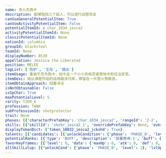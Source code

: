 ```yaml
---
name: 涤火杰西卡
description: 能够阻挡三个敌人，可以进行远程攻击
canUseGeneralPotentialItem: True
canUseActivityPotentialItem: False
potentialItemId: p_char_1034_jesca2
activityPotentialItemId: None
classicPotentialItemId: None
nationId: columbia
groupId: blacksteel
teamId: None
displayNumber: BS30
appellation: Jessica the Liberated
position: MELEE
tagList: ['防护', '生存', '输出']
itemUsage: 重装干员杰西卡，如今在一个小小的拓荒者营地中担任治安官。
itemDesc: 她从满是烈焰的战场跋涉归来，停留在一片营火旁歇息。
itemObtainApproach: 招募寻访
isNotObtainable: False
isSpChar: True
maxPotentialLevel: 5
rarity: TIER_6
profession: TANK
subProfessionId: shotprotector
trait: None
phases: [{'characterPrefabKey': 'char_1034_jesca2', 'rangeId': '2-2', 'maxLevel': 50, 'attributesKeyFrames': [{'level': 1, 'data': {'maxHp': 1455, 'atk': 269, 'def': 258, 'magicResistance': 0.0, 'cost': 19, 'blockCnt': 3, 'moveSpeed': 1.0, 'attackSpeed': 100.0, 'baseAttackTime': 1.2, 'respawnTime': 70, 'hpRecoveryPerSec': 0.0, 'spRecoveryPerSec': 1.0, 'maxDeployCount': 1, 'maxDeckStackCnt': 0, 'tauntLevel': 0, 'massLevel': 0, 'baseForceLevel': 0, 'stunImmune': False, 'silenceImmune': False, 'sleepImmune': False, 'frozenImmune': False, 'levitateImmune': False}}, {'level': 50, 'data': {'maxHp': 1941, 'atk': 346, 'def': 386, 'magicResistance': 0.0, 'cost': 19, 'blockCnt': 3, 'moveSpeed': 1.0, 'attackSpeed': 100.0, 'baseAttackTime': 1.2, 'respawnTime': 70, 'hpRecoveryPerSec': 0.0, 'spRecoveryPerSec': 1.0, 'maxDeployCount': 1, 'maxDeckStackCnt': 0, 'tauntLevel': 0, 'massLevel': 0, 'baseForceLevel': 0, 'stunImmune': False, 'silenceImmune': False, 'sleepImmune': False, 'frozenImmune': False, 'levitateImmune': False}}], 'evolveCost': None}, {'characterPrefabKey': 'char_1034_jesca2', 'rangeId': '2-2', 'maxLevel': 80, 'attributesKeyFrames': [{'level': 1, 'data': {'maxHp': 1941, 'atk': 346, 'def': 386, 'magicResistance': 0.0, 'cost': 21, 'blockCnt': 3, 'moveSpeed': 1.0, 'attackSpeed': 100.0, 'baseAttackTime': 1.2, 'respawnTime': 70, 'hpRecoveryPerSec': 0.0, 'spRecoveryPerSec': 1.0, 'maxDeployCount': 1, 'maxDeckStackCnt': 0, 'tauntLevel': 0, 'massLevel': 0, 'baseForceLevel': 0, 'stunImmune': False, 'silenceImmune': False, 'sleepImmune': False, 'frozenImmune': False, 'levitateImmune': False}}, {'level': 80, 'data': {'maxHp': 2589, 'atk': 433, 'def': 522, 'magicResistance': 0.0, 'cost': 21, 'blockCnt': 3, 'moveSpeed': 1.0, 'attackSpeed': 100.0, 'baseAttackTime': 1.2, 'respawnTime': 70, 'hpRecoveryPerSec': 0.0, 'spRecoveryPerSec': 1.0, 'maxDeployCount': 1, 'maxDeckStackCnt': 0, 'tauntLevel': 0, 'massLevel': 0, 'baseForceLevel': 0, 'stunImmune': False, 'silenceImmune': False, 'sleepImmune': False, 'frozenImmune': False, 'levitateImmune': False}}], 'evolveCost': [{'id': '3231', 'count': 5, 'type': 'MATERIAL'}, {'id': '30032', 'count': 10, 'type': 'MATERIAL'}, {'id': '30052', 'count': 3, 'type': 'MATERIAL'}]}, {'characterPrefabKey': 'char_1034_jesca2', 'rangeId': '2-2', 'maxLevel': 90, 'attributesKeyFrames': [{'level': 1, 'data': {'maxHp': 2589, 'atk': 433, 'def': 522, 'magicResistance': 0.0, 'cost': 23, 'blockCnt': 3, 'moveSpeed': 1.0, 'attackSpeed': 100.0, 'baseAttackTime': 1.2, 'respawnTime': 70, 'hpRecoveryPerSec': 0.0, 'spRecoveryPerSec': 1.0, 'maxDeployCount': 1, 'maxDeckStackCnt': 0, 'tauntLevel': 0, 'massLevel': 0, 'baseForceLevel': 0, 'stunImmune': False, 'silenceImmune': False, 'sleepImmune': False, 'frozenImmune': False, 'levitateImmune': False}}, {'level': 90, 'data': {'maxHp': 3608, 'atk': 522, 'def': 716, 'magicResistance': 0.0, 'cost': 23, 'blockCnt': 3, 'moveSpeed': 1.0, 'attackSpeed': 100.0, 'baseAttackTime': 1.2, 'respawnTime': 70, 'hpRecoveryPerSec': 0.0, 'spRecoveryPerSec': 1.0, 'maxDeployCount': 1, 'maxDeckStackCnt': 0, 'tauntLevel': 0, 'massLevel': 0, 'baseForceLevel': 0, 'stunImmune': False, 'silenceImmune': False, 'sleepImmune': False, 'frozenImmune': False, 'levitateImmune': False}}], 'evolveCost': [{'id': '3233', 'count': 4, 'type': 'MATERIAL'}, {'id': '30145', 'count': 4, 'type': 'MATERIAL'}, {'id': '30064', 'count': 4, 'type': 'MATERIAL'}]}]
skills: [{'skillId': 'skchr_jesca2_1', 'overridePrefabKey': None, 'overrideTokenKey': None, 'levelUpCostCond': [{'unlockCond': {'phase': 'PHASE_2', 'level': 1}, 'lvlUpTime': 28800, 'levelUpCost': [{'id': '3303', 'count': 8, 'type': 'MATERIAL'}, {'id': '30064', 'count': 3, 'type': 'MATERIAL'}, {'id': '31063', 'count': 4, 'type': 'MATERIAL'}]}, {'unlockCond': {'phase': 'PHASE_2', 'level': 1}, 'lvlUpTime': 57600, 'levelUpCost': [{'id': '3303', 'count': 12, 'type': 'MATERIAL'}, {'id': '30074', 'count': 4, 'type': 'MATERIAL'}, {'id': '31064', 'count': 8, 'type': 'MATERIAL'}]}, {'unlockCond': {'phase': 'PHASE_2', 'level': 1}, 'lvlUpTime': 86400, 'levelUpCost': [{'id': '3303', 'count': 15, 'type': 'MATERIAL'}, {'id': '30115', 'count': 6, 'type': 'MATERIAL'}, {'id': '31034', 'count': 5, 'type': 'MATERIAL'}]}], 'unlockCond': {'phase': 'PHASE_0', 'level': 1}}, {'skillId': 'skchr_jesca2_2', 'overridePrefabKey': None, 'overrideTokenKey': None, 'levelUpCostCond': [{'unlockCond': {'phase': 'PHASE_2', 'level': 1}, 'lvlUpTime': 28800, 'levelUpCost': [{'id': '3303', 'count': 8, 'type': 'MATERIAL'}, {'id': '30074', 'count': 4, 'type': 'MATERIAL'}, {'id': '30083', 'count': 8, 'type': 'MATERIAL'}]}, {'unlockCond': {'phase': 'PHASE_2', 'level': 1}, 'lvlUpTime': 57600, 'levelUpCost': [{'id': '3303', 'count': 12, 'type': 'MATERIAL'}, {'id': '31024', 'count': 4, 'type': 'MATERIAL'}, {'id': '30044', 'count': 7, 'type': 'MATERIAL'}]}, {'unlockCond': {'phase': 'PHASE_2', 'level': 1}, 'lvlUpTime': 86400, 'levelUpCost': [{'id': '3303', 'count': 15, 'type': 'MATERIAL'}, {'id': '30135', 'count': 6, 'type': 'MATERIAL'}, {'id': '30084', 'count': 5, 'type': 'MATERIAL'}]}], 'unlockCond': {'phase': 'PHASE_1', 'level': 1}}, {'skillId': 'skchr_jesca2_3', 'overridePrefabKey': None, 'overrideTokenKey': None, 'levelUpCostCond': [{'unlockCond': {'phase': 'PHASE_2', 'level': 1}, 'lvlUpTime': 28800, 'levelUpCost': [{'id': '3303', 'count': 8, 'type': 'MATERIAL'}, {'id': '31064', 'count': 4, 'type': 'MATERIAL'}, {'id': '30063', 'count': 4, 'type': 'MATERIAL'}]}, {'unlockCond': {'phase': 'PHASE_2', 'level': 1}, 'lvlUpTime': 57600, 'levelUpCost': [{'id': '3303', 'count': 12, 'type': 'MATERIAL'}, {'id': '30104', 'count': 4, 'type': 'MATERIAL'}, {'id': '30074', 'count': 9, 'type': 'MATERIAL'}]}, {'unlockCond': {'phase': 'PHASE_2', 'level': 1}, 'lvlUpTime': 86400, 'levelUpCost': [{'id': '3303', 'count': 15, 'type': 'MATERIAL'}, {'id': '30145', 'count': 6, 'type': 'MATERIAL'}, {'id': '30084', 'count': 4, 'type': 'MATERIAL'}]}], 'unlockCond': {'phase': 'PHASE_2', 'level': 1}}]
displayTokenDict: {'token_10032_jesca2_jckshd': True}
talents: [{'candidates': [{'unlockCondition': {'phase': 'PHASE_0', 'level': 1}, 'requiredPotentialRank': 0, 'prefabKey': '1', 'name': '灵活应变', 'description': '可以使用一个持续20秒的机动盾牌，机动盾牌只能放置于涤火杰西卡四周，机动盾牌部署后，涤火杰西卡立刻转向盾牌且自身与身后的单位防御力+5%', 'rangeId': None, 'blackboard': [{'key': 'cnt', 'value': 1.0, 'valueStr': None}, {'key': 'def', 'value': 0.05, 'valueStr': None}], 'tokenKey': 'token_10032_jesca2_jckshd'}, {'unlockCondition': {'phase': 'PHASE_0', 'level': 1}, 'requiredPotentialRank': 2, 'prefabKey': '1', 'name': '灵活应变', 'description': '可以使用一个持续20秒的机动盾牌，机动盾牌只能放置于涤火杰西卡四周，机动盾牌部署后，涤火杰西卡立刻转向盾牌且自身与身后的单位防御力+8%<@ba.talpu>（+3%）</>', 'rangeId': None, 'blackboard': [{'key': 'cnt', 'value': 1.0, 'valueStr': None}, {'key': 'def', 'value': 0.08, 'valueStr': None}], 'tokenKey': 'token_10032_jesca2_jckshd'}, {'unlockCondition': {'phase': 'PHASE_1', 'level': 1}, 'requiredPotentialRank': 0, 'prefabKey': '1', 'name': '灵活应变', 'description': '可以使用一个持续35秒的机动盾牌，机动盾牌只能放置于涤火杰西卡四周，机动盾牌部署后，涤火杰西卡立刻转向盾牌且自身与身后的单位防御力+10%', 'rangeId': None, 'blackboard': [{'key': 'cnt', 'value': 1.0, 'valueStr': None}, {'key': 'def', 'value': 0.1, 'valueStr': None}], 'tokenKey': 'token_10032_jesca2_jckshd'}, {'unlockCondition': {'phase': 'PHASE_1', 'level': 1}, 'requiredPotentialRank': 2, 'prefabKey': '1', 'name': '灵活应变', 'description': '可以使用一个持续35秒的机动盾牌，机动盾牌只能放置于涤火杰西卡四周，机动盾牌部署后，涤火杰西卡立刻转向盾牌且自身与身后的单位防御力+13%<@ba.talpu>（+3%）</>', 'rangeId': None, 'blackboard': [{'key': 'cnt', 'value': 1.0, 'valueStr': None}, {'key': 'def', 'value': 0.13, 'valueStr': None}], 'tokenKey': 'token_10032_jesca2_jckshd'}, {'unlockCondition': {'phase': 'PHASE_2', 'level': 1}, 'requiredPotentialRank': 0, 'prefabKey': '1', 'name': '灵活应变', 'description': '可以使用一个持续50秒的机动盾牌，机动盾牌只能放置于涤火杰西卡四周，机动盾牌部署后，涤火杰西卡立刻转向盾牌且自身与身后的单位防御力+15%', 'rangeId': None, 'blackboard': [{'key': 'cnt', 'value': 1.0, 'valueStr': None}, {'key': 'def', 'value': 0.15, 'valueStr': None}], 'tokenKey': 'token_10032_jesca2_jckshd'}, {'unlockCondition': {'phase': 'PHASE_2', 'level': 1}, 'requiredPotentialRank': 2, 'prefabKey': '1', 'name': '灵活应变', 'description': '可以使用一个持续50秒的机动盾牌，机动盾牌只能放置于涤火杰西卡四周，机动盾牌部署后，涤火杰西卡立刻转向盾牌且自身与身后的单位防御力+18%<@ba.talpu>（+3%）</>', 'rangeId': None, 'blackboard': [{'key': 'cnt', 'value': 1.0, 'valueStr': None}, {'key': 'def', 'value': 0.18, 'valueStr': None}], 'tokenKey': 'token_10032_jesca2_jckshd'}]}, {'candidates': [{'unlockCondition': {'phase': 'PHASE_2', 'level': 1}, 'requiredPotentialRank': 0, 'prefabKey': '2', 'name': '蓄能释放', 'description': '机动盾牌受到伤害时，有50%的概率使涤火杰西卡获得1点技力', 'rangeId': None, 'blackboard': [{'key': 'sp', 'value': 1.0, 'valueStr': None}, {'key': 'prob', 'value': 0.5, 'valueStr': None}], 'tokenKey': None}, {'unlockCondition': {'phase': 'PHASE_2', 'level': 1}, 'requiredPotentialRank': 4, 'prefabKey': '2', 'name': '蓄能释放', 'description': '机动盾牌受到伤害时，有55%<@ba.talpu>（+5%）</>的概率使涤火杰西卡获得1点技力', 'rangeId': None, 'blackboard': [{'key': 'sp', 'value': 1.0, 'valueStr': None}, {'key': 'prob', 'value': 0.55, 'valueStr': None}], 'tokenKey': None}]}]
potentialRanks: [{'type': 'BUFF', 'description': '部署费用-1', 'buff': {'attributes': {'abnormalFlags': None, 'abnormalImmunes': None, 'abnormalAntis': None, 'abnormalCombos': None, 'abnormalComboImmunes': None, 'attributeModifiers': [{'attributeType': 'COST', 'formulaItem': 'ADDITION', 'value': -1.0, 'loadFromBlackboard': False, 'fetchBaseValueFromSourceEntity': False}]}}, 'equivalentCost': None}, {'type': 'CUSTOM', 'description': '第一天赋效果增强', 'buff': None, 'equivalentCost': None}, {'type': 'BUFF', 'description': '攻击力+28', 'buff': {'attributes': {'abnormalFlags': None, 'abnormalImmunes': None, 'abnormalAntis': None, 'abnormalCombos': None, 'abnormalComboImmunes': None, 'attributeModifiers': [{'attributeType': 'ATK', 'formulaItem': 'ADDITION', 'value': 28.0, 'loadFromBlackboard': False, 'fetchBaseValueFromSourceEntity': False}]}}, 'equivalentCost': None}, {'type': 'CUSTOM', 'description': '第二天赋效果增强', 'buff': None, 'equivalentCost': None}, {'type': 'BUFF', 'description': '部署费用-1', 'buff': {'attributes': {'abnormalFlags': None, 'abnormalImmunes': None, 'abnormalAntis': None, 'abnormalCombos': None, 'abnormalComboImmunes': None, 'attributeModifiers': [{'attributeType': 'COST', 'formulaItem': 'ADDITION', 'value': -1.0, 'loadFromBlackboard': False, 'fetchBaseValueFromSourceEntity': False}]}}, 'equivalentCost': None}]
favorKeyFrames: [{'level': 0, 'data': {'maxHp': 0, 'atk': 0, 'def': 0, 'magicResistance': 0.0, 'cost': 0, 'blockCnt': 0, 'moveSpeed': 0.0, 'attackSpeed': 0.0, 'baseAttackTime': 0.0, 'respawnTime': 0, 'hpRecoveryPerSec': 0.0, 'spRecoveryPerSec': 0.0, 'maxDeployCount': 0, 'maxDeckStackCnt': 0, 'tauntLevel': 0, 'massLevel': 0, 'baseForceLevel': 0, 'stunImmune': False, 'silenceImmune': False, 'sleepImmune': False, 'frozenImmune': False, 'levitateImmune': False}}, {'level': 50, 'data': {'maxHp': 0, 'atk': 60, 'def': 60, 'magicResistance': 0.0, 'cost': 0, 'blockCnt': 0, 'moveSpeed': 0.0, 'attackSpeed': 0.0, 'baseAttackTime': 0.0, 'respawnTime': 0, 'hpRecoveryPerSec': 0.0, 'spRecoveryPerSec': 0.0, 'maxDeployCount': 0, 'maxDeckStackCnt': 0, 'tauntLevel': 0, 'massLevel': 0, 'baseForceLevel': 0, 'stunImmune': False, 'silenceImmune': False, 'sleepImmune': False, 'frozenImmune': False, 'levitateImmune': False}}]
allSkillLvlup: [{'unlockCond': {'phase': 'PHASE_0', 'level': 1}, 'lvlUpCost': [{'id': '3301', 'count': 5, 'type': 'MATERIAL'}]}, {'unlockCond': {'phase': 'PHASE_0', 'level': 1}, 'lvlUpCost': [{'id': '3301', 'count': 5, 'type': 'MATERIAL'}, {'id': '30041', 'count': 5, 'type': 'MATERIAL'}, {'id': '30021', 'count': 4, 'type': 'MATERIAL'}]}, {'unlockCond': {'phase': 'PHASE_0', 'level': 1}, 'lvlUpCost': [{'id': '3302', 'count': 8, 'type': 'MATERIAL'}, {'id': '30052', 'count': 4, 'type': 'MATERIAL'}]}, {'unlockCond': {'phase': 'PHASE_1', 'level': 1}, 'lvlUpCost': [{'id': '3302', 'count': 8, 'type': 'MATERIAL'}, {'id': '30062', 'count': 3, 'type': 'MATERIAL'}, {'id': '30032', 'count': 3, 'type': 'MATERIAL'}]}, {'unlockCond': {'phase': 'PHASE_1', 'level': 1}, 'lvlUpCost': [{'id': '3302', 'count': 8, 'type': 'MATERIAL'}, {'id': '31033', 'count': 6, 'type': 'MATERIAL'}]}, {'unlockCond': {'phase': 'PHASE_1', 'level': 1}, 'lvlUpCost': [{'id': '3303', 'count': 8, 'type': 'MATERIAL'}, {'id': '30093', 'count': 5, 'type': 'MATERIAL'}, {'id': '31063', 'count': 3, 'type': 'MATERIAL'}]}]
---
```


